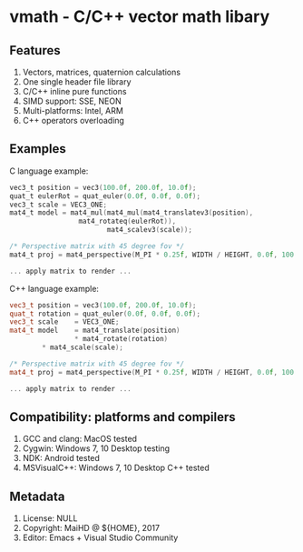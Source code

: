 # vmath - C/C++ vector math libary

## Features
1. Vectors, matrices, quaternion calculations
2. One single header file library
3. C/C++ inline pure functions
4. SIMD support: SSE, NEON
5. Multi-platforms: Intel, ARM
6. C++ operators overloading

## Examples
C language example:
```C
vec3_t position = vec3(100.0f, 200.0f, 10.0f);
quat_t eulerRot = quat_euler(0.0f, 0.0f, 0.0f);
vec3_t scale = VEC3_ONE;
mat4_t model = mat4_mul(mat4_mul(mat4_translatev3(position),
				 mat4_rotateq(eulerRot)),
                        mat4_scalev3(scale));

/* Perspective matrix with 45 degree fov */
mat4_t proj = mat4_perspective(M_PI * 0.25f, WIDTH / HEIGHT, 0.0f, 100.0f);

... apply matrix to render ...
```

C++ language example:
```C++
vec3_t position = vec3(100.0f, 200.0f, 10.0f);
quat_t rotation = quat_euler(0.0f, 0.0f, 0.0f);
vec3_t scale    = VEC3_ONE;
mat4_t model    = mat4_translate(position)
                * mat4_rotate(rotation)
		* mat4_scale(scale);

/* Perspective matrix with 45 degree fov */
mat4_t proj = mat4_perspective(M_PI * 0.25f, WIDTH / HEIGHT, 0.0f, 100.0f);

... apply matrix to render ...
```

## Compatibility: platforms and compilers
1. GCC and clang: MacOS tested
2. Cygwin: Windows 7, 10 Desktop testing
3. NDK: Android tested
4. MSVisualC++: Windows 7, 10 Desktop C++ tested

## Metadata
1. License: NULL
2. Copyright: MaiHD @ ${HOME}, 2017
3. Editor: Emacs + Visual Studio Community